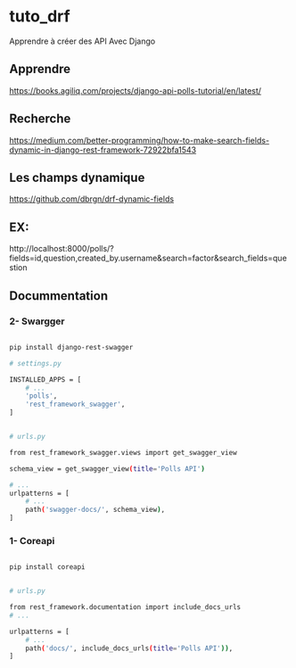 # tuto_drf
Apprendre à créer des API Avec Django


## Apprendre

https://books.agiliq.com/projects/django-api-polls-tutorial/en/latest/


## Recherche

https://medium.com/better-programming/how-to-make-search-fields-dynamic-in-django-rest-framework-72922bfa1543


## Les champs dynamique

https://github.com/dbrgn/drf-dynamic-fields



## EX:

http://localhost:8000/polls/?fields=id,question,created_by.username&search=factor&search_fields=question

## Docummentation

### 2- Swargger

```bash

pip install django-rest-swagger

# settings.py

INSTALLED_APPS = [
    # ...
    'polls',
    'rest_framework_swagger',
]


# urls.py

from rest_framework_swagger.views import get_swagger_view

schema_view = get_swagger_view(title='Polls API')

# ...
urlpatterns = [
    # ...
    path('swagger-docs/', schema_view),
]


```

### 1- Coreapi

```bash

pip install coreapi


# urls.py

from rest_framework.documentation import include_docs_urls
# ...

urlpatterns = [
    # ...
    path('docs/', include_docs_urls(title='Polls API')),
]

```
